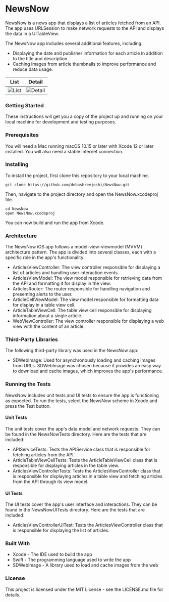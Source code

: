 # NewsNow

NewsNow is a news app that displays a list of articles fetched from an API. The app uses URLSession to make network requests to the API and displays the data in a UITableView.

The NewsNow app includes several additional features, including:
* Displaying the date and publisher information for each article in addition to the title and description.
* Caching images from article thumbnails to improve performance and reduce data usage.

|List|Detail|
|-|-|
|![List](https://user-images.githubusercontent.com/5268412/233980150-68535160-bd08-40c8-98e5-81de0600a3bf.png)|![Detail](https://user-images.githubusercontent.com/5268412/233980403-6e7112e8-7280-4c18-a012-a0eba90cc90f.png)|

### Getting Started
These instructions will get you a copy of the project up and running on your local machine for development and testing purposes.

### Prerequisites
You will need a Mac running macOS 10.15 or later with Xcode 12 or later installed. You will also need a stable internet connection.

### Installing
To install the project, first clone this repository to your local machine.

``` 
git clone https://github.com/debashreejoshi/NewsNow.git 
```

Then, navigate to the project directory and open the NewsNow.xcodeproj file.

```
cd NewsNow 
open NewsNow.xcodeproj
```
You can now build and run the app from Xcode.

### Architecture
The NewsNow iOS app follows a model-view-viewmodel (MVVM) architecture pattern. The app is divided into several classes, each with a specific role in the app's functionality:
* ArticlesViewController: The view controller responsible for displaying a list of articles and handling user interaction events.
* ArticlesViewModel: The view model responsible for retrieving data from the API and formatting it for display in the view.
* ArticlesRouter: The router responsible for handling navigation and presenting alerts to the user.
* ArticleCellViewModel: The view model responsible for formatting data for display in a table view cell.
* ArticleTableViewCell: The table view cell responsible for displaying information about a single article.
* WebViewController: The view controller responsible for displaying a web view with the content of an article.

### Third-Party Libraries
The following third-party library was used in the NewsNow app:
* SDWebImage: Used for asynchronously loading and caching images from URLs.
SDWebImage was chosen because it provides an easy way to download and cache images, which improves the app's performance.

### Running the Tests
NewsNow includes unit tests and UI tests to ensure the app is functioning as expected. To run the tests, select the NewsNow scheme in Xcode and press the Test button.

#### Unit Tests
The unit tests cover the app's data model and network requests. They can be found in the NewsNowTests directory. Here are the tests that are included:
* APIServiceTests: Tests the APIService class that is responsible for fetching articles from the API.
* ArticleTableViewCellTests: Tests the ArticleTableViewCell class that is responsible for displaying articles in the table view.
* ArticlesViewControllerTests: Tests the ArticlesViewController class that is responsible for displaying articles in a table view and fetching articles from the API through its view model.

#### UI Tests
The UI tests cover the app's user interface and interactions. They can be found in the NewsNowUITests directory. Here are the tests that are included:
* ArticlesViewControllerUITest: Tests the ArticlesViewController class that is responsible for displaying the list of articles.

### Built With
* Xcode - The IDE used to build the app
* Swift - The programming language used to write the app
* SDWebImage - A library used to load and cache images from the web

### License
This project is licensed under the MIT License - see the LICENSE.md file for details.
